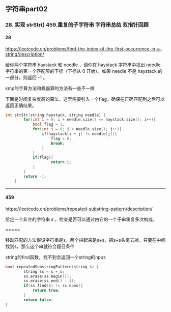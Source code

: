 ## 字符串part02
### 28. 实现 strStr()  459.重复的子字符串  字符串总结  双指针回顾



#### 28
https://leetcode.cn/problems/find-the-index-of-the-first-occurrence-in-a-string/description/

给你两个字符串 haystack 和 needle ，请你在 haystack 字符串中找出 needle 字符串的第一个匹配项的下标（下标从 0 开始）。如果 needle 不是 haystack 的一部分，则返回  -1 。

kmp的手算方法和机器算的方法有一些不一样

下面是时间复杂度高的算法，这里需要引入一个flag，确保在正确匹配到之后可以返回正确结果。
```c++
int strStr(string haystack, string needle) {
        for(int i = 0; i + needle.size() <= haystack.size(); i++){
            bool flag = 1;
            for(int j = 0; j < needle.size(); j++){
                if(haystack[i + j] != needle[j]){
                    flag = 0;
                    break;
                }
            }
            if(flag){
                    return i;
            }
        }
        return -1;
    }
```



----
#### 459
https://leetcode.cn/problems/repeated-substring-pattern/description/

给定一个非空的字符串 s ，检查是否可以通过由它的一个子串重复多次构成。

=====

移动匹配的方法假设字符串是s，两个拼起来是s+s，把s+s头尾去掉，只要在中间找到s，那么这个串就符合题目条件

string的find函数，找不到会返回一个string的npos
```c++
bool repeatedSubstringPattern(string s) {
        string ss = s + s;
        ss.erase(ss.begin());
        ss.erase(ss.end() - 1);
        if(ss.find(s) != ss.npos){
            return true;
        }
        return false;
}
```





